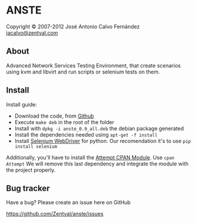   ANSTE
==========
Copyright &copy; 2007-2012 José Antonio Calvo Fernández <jacalvo@zentyal.com>

About
-----
Advanced Network Services Testing Environment, that create scenarios using kvm and libvirt and run scripts or selenium tests on them.

Install
-------

Install guide:

* Download the code, from [Github](https://github.com/Zentyal/anste)
* Execute `make deb` in the root of the folder
* Install with `dpkg -i anste_0.9_all.deb` the debian package generated
* Install the dependencies needed using `apt-get -f install`
* Install [Selenium WebDriver](http://seleniumhq.org/docs/03_webdriver.html) for python. Our recomendation it's to use `pip install selenium`

Additionally, you'll have to install the [Attempt CPAN Module](http://search.cpan.org/~markf/Attempt-1.01/lib/Attempt.pm). Use `cpan Attempt`
We will remove this last dependency and integrate the module with the project properly.

Bug tracker
-----------

Have a bug? Please create an issue here on GitHub

https://github.com/Zentyal/anste/issues

